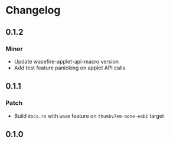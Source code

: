 # Changelog

## 0.1.2

### Minor

- Update wasefire-applet-api-macro version
- Add test feature panicking on applet API calls

## 0.1.1

### Patch

- Build `docs.rs` with `wasm` feature on `thumbv7em-none-eabi` target

## 0.1.0
